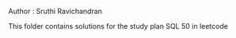 Author : Sruthi Ravichandran 

This folder contains solutions for the study plan SQL 50 in leetcode 
